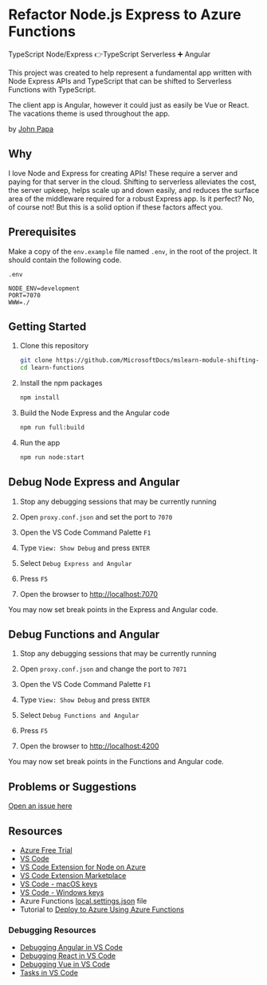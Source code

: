 # Refactor Node.js Express to Azure Functions

TypeScript Node/Express 👉TypeScript Serverless ➕ Angular

This project was created to help represent a fundamental app written with Node Express APIs and TypeScript that can be shifted to Serverless Functions with TypeScript.

The client app is Angular, however it could just as easily be Vue or React. The vacations theme is used throughout the app.

by [John Papa](http://twitter.com/john_papa)

## Why

I love Node and Express for creating APIs! These require a server and paying for that server in the cloud. Shifting to serverless alleviates the cost, the server upkeep, helps scale up and down easily, and reduces the surface area of the middleware required for a robust Express app. Is it perfect? No, of course not! But this is a solid option if these factors affect you.

## Prerequisites

Make a copy of the `env.example` file named `.env`, in the root of the project. It should contain the following code.

`.env`

```
NODE_ENV=development
PORT=7070
WWW=./
```

## Getting Started

1. Clone this repository

   ```bash
   git clone https://github.com/MicrosoftDocs/mslearn-module-shifting-nodejs-express-apis-to-serverless learn-functions
   cd learn-functions
   ```

1. Install the npm packages

   ```bash
   npm install
   ```

1. Build the Node Express and the Angular code

   ```bash
   npm run full:build
   ```

1. Run the app

   ```bash
   npm run node:start
   ```

## Debug Node Express and Angular

1. Stop any debugging sessions that may be currently running

1. Open `proxy.conf.json` and set the port to `7070`

1. Open the VS Code Command Palette `F1`

1. Type `View: Show Debug` and press `ENTER`

1. Select `Debug Express and Angular`

1. Press `F5`

1. Open the browser to <http://localhost:7070>

You may now set break points in the Express and Angular code.

## Debug Functions and Angular

1. Stop any debugging sessions that may be currently running

1. Open `proxy.conf.json` and change the port to `7071`

1. Open the VS Code Command Palette `F1`

1. Type `View: Show Debug` and press `ENTER`

1. Select `Debug Functions and Angular`

1. Press `F5`

1. Open the browser to <http://localhost:4200>

You may now set break points in the Functions and Angular code.

## Problems or Suggestions

[Open an issue here](/issues)

## Resources

- [Azure Free Trial](https://azure.microsoft.com/en-us/free/?wt.mc_id=expresstofunctions-github-jopapa)
- [VS Code](https://code.visualstudio.com?wt.mc_id=expresstofunctions-github-jopapa)
- [VS Code Extension for Node on Azure](https://marketplace.visualstudio.com/items?itemName=ms-vscode.vscode-node-azure-pack&WT.mc_id=expresstofunctions-github-jopapa)
- [VS Code Extension Marketplace](https://marketplace.visualstudio.com/vscode?wt.mc_id=expresstofunctions-github-jopapa)
- [VS Code - macOS keys](https://code.visualstudio.com/shortcuts/keyboard-shortcuts-macos.pdf?WT.mc_id=expresstofunctions-github-jopapa)
- [VS Code - Windows keys](https://code.visualstudio.com/shortcuts/keyboard-shortcuts-windows.pdf?WT.mc_id=expresstofunctions-github-jopapa)
- Azure Functions [local.settings.json](https://docs.microsoft.com/en-us/azure/azure-functions/functions-run-local#local-settings-file?WT.mc_id=expresstofunctions-github-jopapa) file
- Tutorial to [Deploy to Azure Using Azure Functions](https://code.visualstudio.com/tutorials/functions-extension/getting-started?WT.mc_id=expresstofunctions-github-jopapa)

### Debugging Resources

- [Debugging Angular in VS Code](https://code.visualstudio.com/docs/nodejs/angular-tutorial?wt.mc_id=expresstofunctions-github-jopapa)
- [Debugging React in VS Code](https://code.visualstudio.com/docs/nodejs/reactjs-tutorial?wt.mc_id=expresstofunctions-github-jopapa)
- [Debugging Vue in VS Code](https://code.visualstudio.com/docs/nodejs/vuejs-tutorial?wt.mc_id=expresstofunctions-github-jopapa)
- [Tasks in VS Code](https://code.visualstudio.com/Docs/editor/tasks?wt.mc_id=expresstofunctions-github-jopapa)
